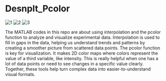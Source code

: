 # Desnplt_Pcolor
![1](https://github.com/SukjinMun/Desnplt_Pcolor/assets/78396618/404b5181-e1b1-40ec-8224-a85d8358d231)
![2](https://github.com/SukjinMun/Desnplt_Pcolor/assets/78396618/2fffd24f-07c2-4491-b523-5063b7ba2b66)
![3](https://github.com/SukjinMun/Desnplt_Pcolor/assets/78396618/6c7d98f7-f453-43c8-984c-1ae4dfc2f7dc)

The MATLAB codes in this repo are about using interpolation and the pcolor function to analyze and visualize experimental data. Interpolation is used to fill in gaps in the data, helping us understand trends and patterns by creating a smoother picture from scattered data points. The pcolor function is key for visualization. It makes 2D color maps where colors represent the value of a third variable, like intensity. This is really helpful when one has a lot of data points or need to see changes in a specific value clearly. Together, these tools help turn complex data into easier-to-understand visual formats.

